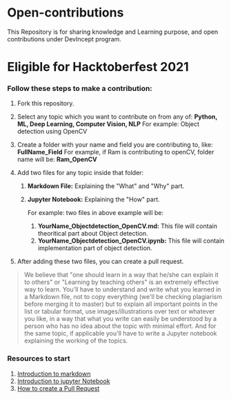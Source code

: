 # Open-contributions
This Repository is for sharing knowledge and Learning purpose, and open contributions under DevIncept program.

# Eligible for Hacktoberfest 2021

### Follow these steps to make a contribution:

1. Fork this repository.

2. Select any topic which you want to contribute on from any of: **Python, ML, Deep Learning, Computer Vision, NLP**
    For example: Object detection using OpenCV

3. Create a folder with your name and field you are contributing to, like: **FullName_Field**
    For example, if Ram is contributing to openCV, folder name will be: **Ram_OpenCV** 

4. Add two files for any topic inside that folder:
    1. **Markdown File:** Explaining the "What" and "Why" part.
    2. **Jupyter Notebook:** Explaining the "How" part.

        For example: two files in above example will be:

          1. **YourName_Objectdetection_OpenCV.md:** This file will contain theoritical part about Object detection.
          2. **YourName_Objectdetection_OpenCV.ipynb:** This file will contain implementation part of object detection.


5. After adding these two files, you can create a pull request.


> We believe that "one should learn in a way that he/she can explain it to others" or "Learning by teaching others" is an extremely effective way to learn. You'll have to understand and write what you learned in a Markdown file, not to copy everything (we'll be checking plagiarism before merging it to master) but to explain all important points in the list or tabular format, use images/illustrations over text or whatever you like, in a way that what you write can easily be understood by a person who has no idea about the topic with minimal effort. And for the same topic, if applicable you'll have to write a Jupyter notebook explaining the working of the topics.


### Resources to start
1. [Introduction to markdown](Markdown.md)
2. [Introduction to jupyter Notebook](Trivedh_Jupyter_Tutorial.md)
3. [How to create a Pull Request](Create_Pull_Request.md)
